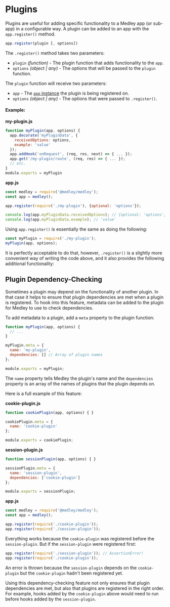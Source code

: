 # Plugins

Plugins are useful for adding specific functionality to a Medley app
(or sub-app) in a configurable way. A plugin can be added to an app
with the `app.register()` method.

```js
app.register(plugin [, options])
```

The `.register()` method takes two parameters:

+ `plugin` *(function)* - The plugin function that adds functionality to the `app`.
+ `options` *(object | any)* - The options that will be passed to the `plugin` function.

The `plugin` function will receive two parameters:

+ `app` - The [`app` instance](App.md) the plugin is being registered on.
+ `options` *(object | any)* - The options that were passed to `.register()`.

#### Example:

**my-plugin.js**
```js
function myPlugin(app, options) {
  app.decorate('myPluginData', {
    receivedOptions: options,
    example: 'value'
  });
  app.addHook('onRequest', (req, res, next) => { ... });
  app.get('/my-plugin/route', (req, res) => { ... });
  // etc.
}
module.exports = myPlugin
```

**app.js**
```js
const medley = require('@medley/medley');
const app = medley();

app.register(require('./my-plugin'), {optional: 'options'});

console.log(app.myPluginData.receivedOptions); // {optional: 'options'}
console.log(app.myPluginData.example); // 'value'
```

Using `app.register()` is essentially the same as doing the following:

```js
const myPlugin = require('./my-plugin');
myPlugin(app, options);
```

It is perfectly acceptable to do that, however, `.register()` is a
slightly more convenient way of writing the code above, and it also
provides the following additional functionality:


## Plugin Dependency-Checking

Sometimes a plugin may depend on the functionality of another plugin. In that
case it helps to ensure that plugin dependencies are met when a plugin is
registered. To hook into this feature, metadata can be added to the plugin
for Medley to use to check dependencies.

To add metadata to a plugin, add a `meta` property to the plugin function:

```js
function myPlugin(app, options) {
  // ...
}

myPlugin.meta = {
  name: 'my-plugin',
  dependencies: [] // Array of plugin names
};

module.exports = myPlugin;
```

The `name` property tells Medley the plugin's name and the `dependencies`
property is an array of the names of plugins that the plugin depends on.

Here is a full example of this feature:

**cookie-plugin.js**
```js
function cookiePlugin(app, options) { }

cookiePlugin.meta = {
  name: 'cookie-plugin'
};

module.exports = cookiePlugin;
```

**session-plugin.js**
```js
function sessionPlugin(app, options) { }

sessionPlugin.meta = {
  name: 'session-plugin',
  dependencies: ['cookie-plugin']
};

module.exports = sessionPlugin;
```

**app.js**
```js
const medley = require('@medley/medley');
const app = medley();

app.register(require('./cookie-plugin'));
app.register(require('./session-plugin'));
```

Everything works because the `cookie-plugin` was registered before the
`session-plugin`. But if the `session-plugin` were registered first:

```js
app.register(require('./session-plugin')); // AssertionError!
app.register(require('./cookie-plugin'));
```

An error is thrown because the `session-plugin` depends on the `cookie-plugin`
but the `cookie-plugin` hadn't been registered yet.

Using this dependency-checking feature not only ensures that plugin
dependencies are met, but also that plugins are registered in the
right order. For example, hooks added by the `cookie-plugin` above
would need to run before hooks added by the `session-plugin`.
